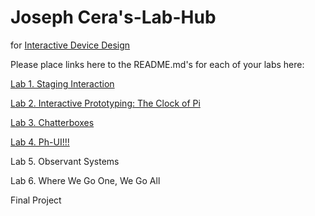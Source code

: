 # Joseph Cera's-Lab-Hub
for [Interactive Device Design](https://github.com/FAR-Lab/Developing-and-Designing-Interactive-Devices/)

Please place links here to the README.md's for each of your labs here:

[Lab 1. Staging Interaction](https://github.com/jtc268/Interactive-Lab-Hub/blob/Fall2021/Lab%201/README.md)

[Lab 2. Interactive Prototyping: The Clock of Pi](https://github.com/jtc268/Interactive-Lab-Hub/blob/Fall2021/Lab%202/README.md)

[Lab 3. Chatterboxes](https://github.com/jtc268/Interactive-Lab-Hub/blob/Fall2021/Lab%203/README_for_grading.md)

[Lab 4. Ph-UI!!!](https://github.com/jtc268/Interactive-Lab-Hub/blob/Fall2021/Lab%204/README_for_grading)

Lab 5. Observant Systems<!--[](Lab%205/)-->

Lab 6. Where We Go One, We Go All<!--[](Lab%206/)-->

Final Project<!--[](Final%20Project/)-->

